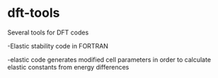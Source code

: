 # dft-tools
Several tools for DFT codes 

-Elastic stability code in FORTRAN

-elastic code generates modified cell parameters in order to calculate elastic constants from energy differences

